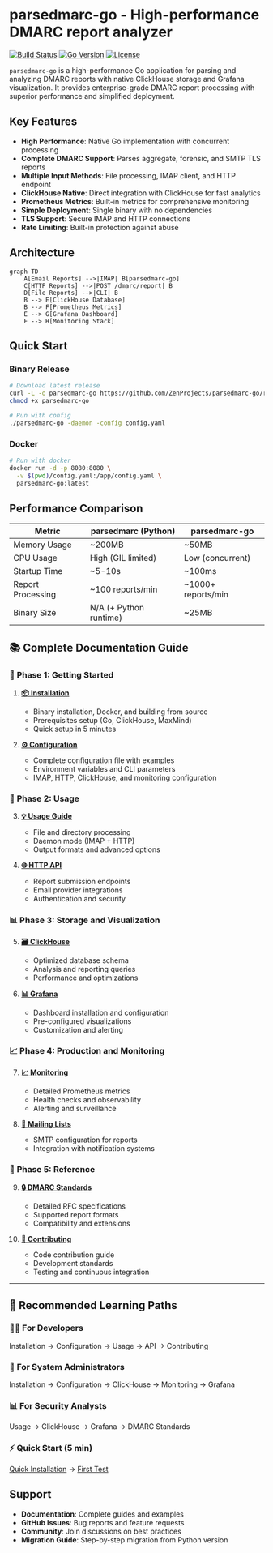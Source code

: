 # parsedmarc-go - High-performance DMARC report analyzer

[![Build Status](https://img.shields.io/badge/build-passing-brightgreen)](https://github.com/ZenProjects/parsedmarc-go)
[![Go Version](https://img.shields.io/badge/go-1.21+-blue)](https://golang.org/)
[![License](https://img.shields.io/badge/license-Apache%202.0-blue)](https://github.com/ZenProjects/parsedmarc-go/blob/master/LICENSE)

`parsedmarc-go` is a high-performance Go application for parsing and analyzing DMARC reports with native ClickHouse storage and Grafana visualization.
It provides enterprise-grade DMARC report processing with superior performance and simplified deployment.

## Key Features

- **High Performance**: Native Go implementation with concurrent processing
- **Complete DMARC Support**: Parses aggregate, forensic, and SMTP TLS reports
- **Multiple Input Methods**: File processing, IMAP client, and HTTP endpoint
- **ClickHouse Native**: Direct integration with ClickHouse for fast analytics
- **Prometheus Metrics**: Built-in metrics for comprehensive monitoring
- **Simple Deployment**: Single binary with no dependencies
- **TLS Support**: Secure IMAP and HTTP connections
- **Rate Limiting**: Built-in protection against abuse

## Architecture

```mermaid
graph TD
    A[Email Reports] -->|IMAP| B[parsedmarc-go]
    C[HTTP Reports] -->|POST /dmarc/report| B
    D[File Reports] -->|CLI| B
    B --> E[ClickHouse Database]
    B --> F[Prometheus Metrics]
    E --> G[Grafana Dashboard]
    F --> H[Monitoring Stack]
```

## Quick Start

### Binary Release
```bash
# Download latest release
curl -L -o parsedmarc-go https://github.com/ZenProjects/parsedmarc-go/releases/latest/download/parsedmarc-go-linux-amd64
chmod +x parsedmarc-go

# Run with config
./parsedmarc-go -daemon -config config.yaml
```

### Docker
```bash
# Run with docker
docker run -d -p 8080:8080 \
  -v $(pwd)/config.yaml:/app/config.yaml \
  parsedmarc-go:latest
```

## Performance Comparison

| Metric | parsedmarc (Python) | parsedmarc-go |
|--------|-------------------|---------------|
| Memory Usage | ~200MB | ~50MB |
| CPU Usage | High (GIL limited) | Low (concurrent) |
| Startup Time | ~5-10s | ~100ms |
| Report Processing | ~100 reports/min | ~1000+ reports/min |
| Binary Size | N/A (+ Python runtime) | ~25MB |

## 📚 Complete Documentation Guide

### 🚀 **Phase 1: Getting Started**
1. **[📦 Installation](installation.md)** 
   - Binary installation, Docker, and building from source
   - Prerequisites setup (Go, ClickHouse, MaxMind)
   - Quick setup in 5 minutes

2. **[⚙️ Configuration](configuration.md)**
   - Complete configuration file with examples
   - Environment variables and CLI parameters
   - IMAP, HTTP, ClickHouse, and monitoring configuration

### 🔧 **Phase 2: Usage**  
3. **[💡 Usage Guide](usage.md)**
   - File and directory processing
   - Daemon mode (IMAP + HTTP)
   - Output formats and advanced options

4. **[🌐 HTTP API](api.md)**
   - Report submission endpoints
   - Email provider integrations
   - Authentication and security

### 📊 **Phase 3: Storage and Visualization**
5. **[🗃️ ClickHouse](clickhouse.md)**
   - Optimized database schema
   - Analysis and reporting queries
   - Performance and optimizations

6. **[📊 Grafana](grafana.md)**
   - Dashboard installation and configuration
   - Pre-configured visualizations
   - Customization and alerting

### 📈 **Phase 4: Production and Monitoring**
7. **[📈 Monitoring](monitoring.md)**
   - Detailed Prometheus metrics  
   - Health checks and observability
   - Alerting and surveillance

8. **[📧 Mailing Lists](mailing-lists.md)**
   - SMTP configuration for reports
   - Integration with notification systems

### 📖 **Phase 5: Reference**
9. **[🔒 DMARC Standards](dmarc.md)**
   - Detailed RFC specifications
   - Supported report formats
   - Compatibility and extensions

10. **[🤝 Contributing](contributing.md)**
    - Code contribution guide
    - Development standards
    - Testing and continuous integration

---

## 🎯 Recommended Learning Paths

### 👨‍💻 **For Developers**
Installation → Configuration → Usage → API → Contributing

### 🔧 **For System Administrators**  
Installation → Configuration → ClickHouse → Monitoring → Grafana

### 📊 **For Security Analysts**
Usage → ClickHouse → Grafana → DMARC Standards

### ⚡ **Quick Start (5 min)**
[Quick Installation](installation.md#quick-setup) → [First Test](usage.md#quick-test)

## Support

- **Documentation**: Complete guides and examples
- **GitHub Issues**: Bug reports and feature requests
- **Community**: Join discussions on best practices
- **Migration Guide**: Step-by-step migration from Python version

[GitHub Repository]: https://github.com/ZenProjects/parsedmarc-go
[ClickHouse]: https://clickhouse.com/
[Grafana]: https://grafana.com/
[Prometheus]: https://prometheus.io/